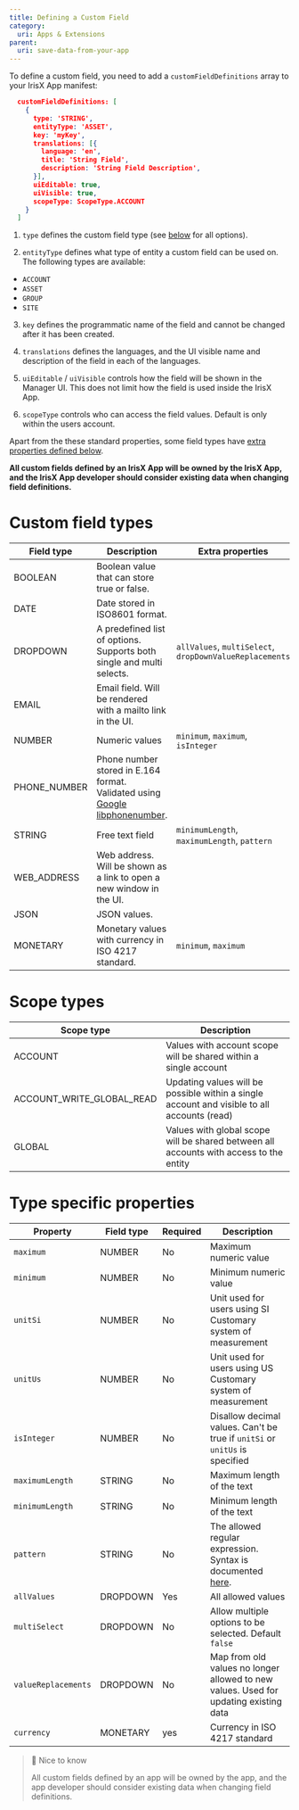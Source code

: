 ```yaml
---
title: Defining a Custom Field
category:
  uri: Apps & Extensions
parent:
  uri: save-data-from-your-app
---
```



To define a custom field, you need to add a `customFieldDefinitions` array to your IrisX App manifest:

```json
  customFieldDefinitions: [
    {
      type: 'STRING',
      entityType: 'ASSET',
      key: 'myKey',
      translations: [{
        language: 'en',
        title: 'String Field',
        description: 'String Field Description',
      }],
      uiEditable: true,
      uiVisible: true,
      scopeType: ScopeType.ACCOUNT
    }
  ]
```



1. `type` defines the custom field type (see [below](#custom-field-types) for all options).

2. `entityType` defines what type of entity a custom field can be used on. The following types are available:
  - `ACCOUNT`
  - `ASSET`
  - `GROUP`
  - `SITE`

3. `key` defines the programmatic name of the field and cannot be changed after it has been created.

4. `translations` defines the languages, and the UI visible name and description of the field in each of the languages.

5. `uiEditable` / `uiVisible` controls how the field will be shown in the Manager UI. This does not limit how the field is used inside the IrisX App.

6. `scopeType` controls who can access the field values. Default is only within the users account.

  Apart from the these standard properties, some field types have [extra properties defined below](#type-specific-properties).

  **All custom fields defined by an IrisX App will be owned by the IrisX App, and the IrisX App developer should consider existing data when changing field definitions.**

# Custom field types

| Field type   | Description                                                                                                             | Extra properties                                        |
|--------------|-------------------------------------------------------------------------------------------------------------------------| ------------------------------------------------------- |
| BOOLEAN      | Boolean value that can store true or false.                                                                             |                                                         |
| DATE         | Date stored in ISO8601 format.                                                                                          |                                                         |
| DROPDOWN     | A predefined list of options. Supports both single and multi selects.                                                   | `allValues`, `multiSelect`, `dropDownValueReplacements` |
| EMAIL        | Email field. Will be rendered with a mailto link in the UI.                                                             |                                                         |
| NUMBER       | Numeric values                                                                                                          | `minimum`, `maximum`, `isInteger`                       |
| PHONE_NUMBER | Phone number stored in E.164 format. Validated using [Google libphonenumber](https://github.com/google/libphonenumber). |                                                         |
| STRING       | Free text field                                                                                                         | `minimumLength`, `maximumLength`, `pattern`             |
| WEB_ADDRESS  | Web address. Will be shown as a link to open a new window in the UI.                                                    |                                                         |
| JSON         | JSON values.                                                                                                            |                                                         |
| MONETARY     | Monetary values with currency in ISO 4217 standard.                                                                     | `minimum`, `maximum`                                    |

# Scope types

| Scope type                | Description | 
|---------------------------|-------------------------------|
| ACCOUNT                   | Values with account scope will be shared within a single account |
| ACCOUNT_WRITE_GLOBAL_READ | Updating values will be possible within a single account and visible to all accounts (read) |
| GLOBAL                    | Values with global scope will be shared between all accounts with access to the entity |

# Type specific properties

| Property                    | Field type | Required | Description                                                                                             |
|-----------------------------|------------|----------|---------------------------------------------------------------------------------------------------------|
| `maximum`           | NUMBER     | No       | Maximum numeric value |
| `minimum`           | NUMBER     | No       | Minimum numeric value |
| `unitSi`            | NUMBER     | No       | Unit used for users using SI Customary system of measurement |
| `unitUs`            | NUMBER     | No       | Unit used for users using US Customary system of measurement |
| `isInteger`         | NUMBER     | No       | Disallow decimal values. Can't be true if `unitSi` or `unitUs` is specified |
| `maximumLength`     | STRING     | No       | Maximum length of the text |
| `minimumLength`     | STRING     | No       | Minimum length of the text |
| `pattern`           | STRING     | No       | The allowed regular expression. Syntax is documented [here](https://github.com/google/re2/wiki/Syntax). |
| `allValues`         | DROPDOWN   | Yes      | All allowed values |
| `multiSelect`       | DROPDOWN   | No       | Allow multiple options to be selected. Default `false`                                                  |
| `valueReplacements` | DROPDOWN   | No       | Map from old values no longer allowed to new values. Used for updating existing data                    |
| `currency`          | MONETARY   | yes      | Currency in ISO 4217 standard |

> 📘 Nice to know
> 
> All custom fields defined by an app will be owned by the app, and the app developer should consider existing data when changing field definitions.
